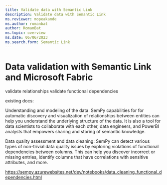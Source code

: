 ```yaml
---
title: Validate data with Semantic Link
description: Validate data with Semantic Link
ms.reviewer: mopeakande
ms.author: romanbat
author: RomanBat
ms.topic: overview 
ms.date: 06/06/2023
ms.search.form: Semantic Link
---
```


# Data validation with Semantic Link and Microsoft Fabric
validate relationships
validate functional dependencies

existing docs:

Understanding and modeling of the data: SemPy capabilities for for automatic discovery and visualization of relationships between entities can help you understand the underlying structure of the data. It is also a tool for data scientists to collaborate with each other, data engineers, and PowerBI analysts that empowers sharing and storing of semantic knowledge.

Data quality assessment and data cleaning: SemPy can detect various types of non-trivial data quality issues by exploring violations of functional dependencies between columns. This can help you discover incorrect or missing entries, identify columns that have correlations with sensitive attributes, and more.

https://sempy.azurewebsites.net/dev/notebooks/data_cleaning_functional_dependencies.html
